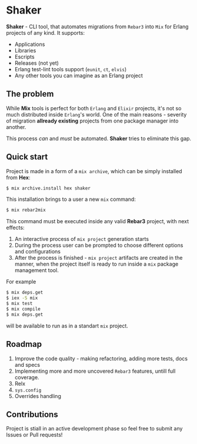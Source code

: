 # Shaker

**Shaker** - CLI tool, that automates migrations from `Rebar3` into `Mix` for Erlang projects of any kind. It supports:

* Applications
* Libraries
* Escripts
* Releases (not yet)
* Erlang test-lint tools support (`eunit`, `ct`, `elvis`)
* Any other tools you can imagine as an Erlang project

## The problem

While **Mix** tools is perfect for both `Erlang` and `Elixir` projects, it's not so much distributed inside  `Erlang`'s world. One of the main reasons - severity of migration **allready existing** projects from one package manager into another.

This process *can* and *must* be automated. **Shaker** tries to eliminate this gap.

## Quick start

Project is made in a form of a `mix archive`, which can be simply installed from **Hex**:

```bash
$ mix archive.install hex shaker
```

This installation brings to a user a new `mix` command:

```bash
$ mix rebar2mix
```

This command must be executed inside any valid **Rebar3** project, with next effects:

1. An interactive process of `mix project` generation starts
1. During the process user can be prompted to choose different options and configurations
1. After the process is finished - `mix project` artifacts are created in the manner, when the project itself is ready
  to run inside a `mix` package management tool.


For example

```bash
$ mix deps.get
$ iex -S mix
$ mix test
$ mix compile
$ mix deps.get
```

will be available to run as in a standart `mix` project.

## Roadmap

1. Improve the code quality - making refactoring, adding more tests, docs and specs
2. Implementing more and more uncovered `Rebar3` features, untill full coverage.
3. Relx
4. `sys.config`
5. Overrides handling

## Contributions

Project is stiall in an active development phase so feel free to submit any Issues or Pull requests!
